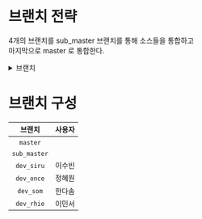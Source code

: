 # 브랜치 전략
4개의 브랜치를 sub_master 브랜치를 통해 소스들을 통합하고<br>
마지막으로 master 로 통합한다.

<details>
<summary>브랜치</summary>
<div markdown="1">

- master
    - sub_master
      - dev1
      - dev2
      - dev3
      - dev4

<img src="./md_imgs/branch_strategy.png" height="400" width="500" title="branch_strategy">
</div>
</details>

# 브랜치 구성
|브랜치|사용자|
|:---:|:---:|
|`master`||
|`sub_master`||
|`dev_siru`|이수빈|
|`dev_once`|정혜원|
|`dev_som` |한다솜|
|`dev_rhie`|이민서|